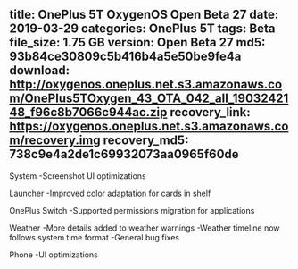 title: OnePlus 5T OxygenOS Open Beta 27
date: 2019-03-29
categories: OnePlus 5T
tags: Beta
file_size: 1.75 GB
version: Open Beta 27
md5: 93b84ce30809c5b416b4a5e50be9fe4a
download: http://oxygenos.oneplus.net.s3.amazonaws.com/OnePlus5TOxygen_43_OTA_042_all_1903242148_f96c8b7066c944ac.zip
recovery_link: https://oxygenos.oneplus.net.s3.amazonaws.com/recovery.img
recovery_md5: 738c9e4a2de1c69932073aa0965f60de
---
System
-Screenshot UI optimizations

Launcher
-Improved color adaptation for cards in shelf

OnePlus Switch
-Supported permissions migration for applications

Weather
-More details added to weather warnings
-Weather timeline now follows system time format
-General bug fixes

Phone
-UI optimizations
